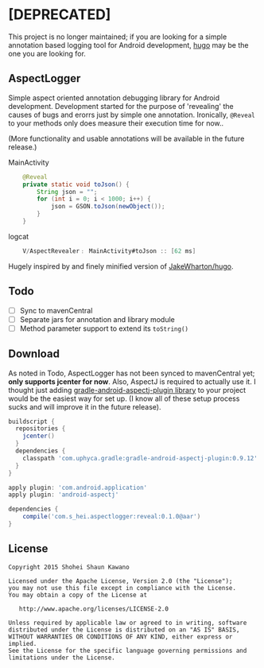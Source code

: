 # [DEPRECATED]

This project is no longer maintained; if you are looking for a simple annotation based logging tool for Android development, [hugo](https://github.com/JakeWharton/hugo) may be the one you are looking for.

## AspectLogger

Simple aspect oriented annotation debugging library for Android development. Development started for the purpose of 'revealing' the causes of bugs and erorrs just by simple one annotation. Ironically, `@Reveal` to your methods only does measure their execution time for now.. 

(More functionality and usable annotations will be available in the future release.)

MainActivity
```java
    @Reveal
    private static void toJson() {
        String json = "";
        for (int i = 0; i < 1000; i++) {
            json = GSON.toJson(newObject());
        }
    }
```
logcat

```java
	V/AspectRevealer﹕ MainActivity#toJson :: [62 ms]
```

Hugely inspired by and finely minified version of [JakeWharton/hugo](https://github.com/JakeWharton/hugo).

## Todo

- [ ] Sync to mavenCentral
- [ ] Separate jars for annotation and library module
- [ ] Method parameter support to extend its `toString()`

## Download

As noted in Todo, AspectLogger has not been synced to mavenCentral yet; **only supports jcenter for now**. Also, AspectJ is required to actually use it. I thought just adding [gradle-android-aspectj-plugin library](https://github.com/uPhyca/gradle-android-aspectj-plugin) to your project would be the easiest way for set up. (I know all of these setup process sucks and will improve it in the future release).

```groovy
buildscript {
  repositories {
    jcenter()
  }
  dependencies {
    classpath 'com.uphyca.gradle:gradle-android-aspectj-plugin:0.9.12'
  }
}

apply plugin: 'com.android.application'
apply plugin: 'android-aspectj'

dependencies {
    compile('com.s_hei.aspectlogger:reveal:0.1.0@aar')
}
```

## License

```
Copyright 2015 Shohei Shaun Kawano

Licensed under the Apache License, Version 2.0 (the "License");
you may not use this file except in compliance with the License.
You may obtain a copy of the License at

   http://www.apache.org/licenses/LICENSE-2.0

Unless required by applicable law or agreed to in writing, software
distributed under the License is distributed on an "AS IS" BASIS,
WITHOUT WARRANTIES OR CONDITIONS OF ANY KIND, either express or implied.
See the License for the specific language governing permissions and
limitations under the License.
```

